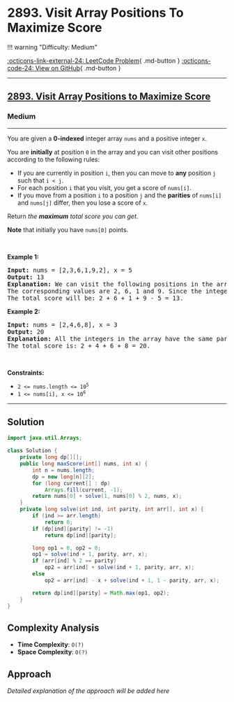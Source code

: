 # 2893. Visit Array Positions To Maximize Score

!!! warning "Difficulty: Medium"

[:octicons-link-external-24: LeetCode Problem](https://leetcode.com/problems/visit-array-positions-to-maximize-score/){ .md-button }
[:octicons-code-24: View on GitHub](https://github.com/RAJ8664/Leetcode/tree/master/2893-visit-array-positions-to-maximize-score){ .md-button }

---

<h2><a href="https://leetcode.com/problems/visit-array-positions-to-maximize-score">2893. Visit Array Positions to Maximize Score</a></h2><h3>Medium</h3><hr><p>You are given a <strong>0-indexed</strong> integer array <code>nums</code> and a positive integer <code>x</code>.</p>

<p>You are <strong>initially</strong> at position <code>0</code> in the array and you can visit other positions according to the following rules:</p>

<ul>
	<li>If you are currently in position <code>i</code>, then you can move to <strong>any</strong> position <code>j</code> such that <code>i &lt; j</code>.</li>
	<li>For each position <code>i</code> that you visit, you get a score of <code>nums[i]</code>.</li>
	<li>If you move from a position <code>i</code> to a position <code>j</code> and the <strong>parities</strong> of <code>nums[i]</code> and <code>nums[j]</code> differ, then you lose a score of <code>x</code>.</li>
</ul>

<p>Return <em>the <strong>maximum</strong> total score you can get</em>.</p>

<p><strong>Note</strong> that initially you have <code>nums[0]</code> points.</p>

<p>&nbsp;</p>
<p><strong class="example">Example 1:</strong></p>

<pre>
<strong>Input:</strong> nums = [2,3,6,1,9,2], x = 5
<strong>Output:</strong> 13
<strong>Explanation:</strong> We can visit the following positions in the array: 0 -&gt; 2 -&gt; 3 -&gt; 4.
The corresponding values are 2, 6, 1 and 9. Since the integers 6 and 1 have different parities, the move 2 -&gt; 3 will make you lose a score of x = 5.
The total score will be: 2 + 6 + 1 + 9 - 5 = 13.
</pre>

<p><strong class="example">Example 2:</strong></p>

<pre>
<strong>Input:</strong> nums = [2,4,6,8], x = 3
<strong>Output:</strong> 20
<strong>Explanation:</strong> All the integers in the array have the same parities, so we can visit all of them without losing any score.
The total score is: 2 + 4 + 6 + 8 = 20.
</pre>

<p>&nbsp;</p>
<p><strong>Constraints:</strong></p>

<ul>
	<li><code>2 &lt;= nums.length &lt;= 10<sup>5</sup></code></li>
	<li><code>1 &lt;= nums[i], x &lt;= 10<sup>6</sup></code></li>
</ul>


---

## Solution

```java
import java.util.Arrays;

class Solution {
    private long dp[][];
    public long maxScore(int[] nums, int x) {
        int n = nums.length;
        dp = new long[n][2];
        for (long current[] : dp)
            Arrays.fill(current, -1);
        return nums[0] + solve(1, nums[0] % 2, nums, x);
    }
    private long solve(int ind, int parity, int arr[], int x) {
        if (ind >= arr.length)
            return 0;
        if (dp[ind][parity] != -1)
            return dp[ind][parity];

        long op1 = 0, op2 = 0;
        op1 = solve(ind + 1, parity, arr, x);
        if (arr[ind] % 2 == parity)
            op2 = arr[ind] + solve(ind + 1, parity, arr, x);
        else
            op2 = arr[ind] - x + solve(ind + 1, 1 - parity, arr, x);

        return dp[ind][parity] = Math.max(op1, op2);
    }
}
```

## Complexity Analysis

- **Time Complexity**: `O(?)`
- **Space Complexity**: `O(?)`

## Approach

*Detailed explanation of the approach will be added here*

